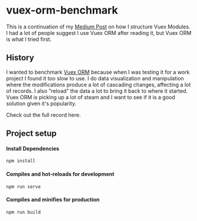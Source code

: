 # vuex-orm-benchmark

This is a continuation of my [Medium Post](https://medium.com/@gdbate/structuring-vuex-modules-for-relationships-speed-and-durability-de25f7403643) on how I structure Vuex Modules. I had a lot of people suggest I use Vuex ORM after reading it, but Vuex ORM is what I tried first.

## History

I wanted to benchmark [Vuex ORM](https://vuex-orm.github.io/vuex-orm/) because when I was testing it for a work project I found it too slow to use. I do data visualization and manipulation where the modifications produce a lot of cascading changes, affecting a lot of records. I also "reload" the data a lot to bring it back to where it started. Vuex ORM is picking up a lot of steam and I want to see if it is a good solution given it's popularity.

Check out the full record here.

## Project setup

#### Install Dependencies
```
npm install
```

#### Compiles and hot-reloads for development
```
npm run serve
```

#### Compiles and minifies for production
```
npm run build
```
